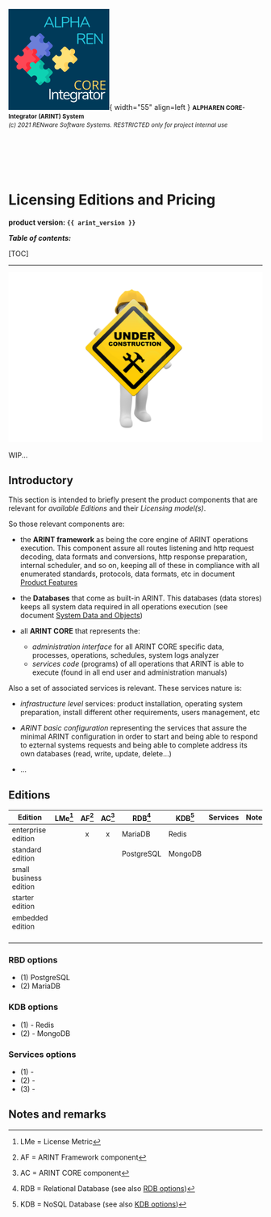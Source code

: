 ![arint_logo](../pictures/arint_logo.png){ width="55" align=left }
<small markdown>**ALPHAREN CORE-Integrator (ARINT) System**<br>
*(c) 2021 RENware Software Systems. RESTRICTED only for project internal use*
</small><br><br><br><br><br><br>


# Licensing Editions and Pricing

**product version: `{{ arint_version }}`**


***Table of contents:***

[TOC]

***


![wip page](../pictures/under_maintenance.png)

WIP...


## Introductory

This section is intended to briefly present the product components that are relevant for *available Editions* and their *Licensing model(s)*.

So those relevant components are:

* the **ARINT framework** as being the core engine of ARINT operations execution. This component assure all routes listening and http request decoding, data formats and conversions, http response preparation, internal scheduler, and so on, keeping all of these in compliance with all enumerated standards, protocols, data formats, etc in document [Product Features](./810.46-Product_Features.md)

* the **Databases** that come as built-in ARINT. This databases (data stores) keeps all system data required in all operations execution (see document [System Data and Objects](./810.03-System_Data_and_Objects.md))

* all **ARINT CORE** that represents the:
    * *administration interface* for all ARINT CORE specific data, processes, operations, schedules, system logs analyzer
    * *services code* (programs) of all operations that ARINT is able to execute (found in all end user and administration manuals)


Also a set of associated services is relevant. These services nature is:

* *infrastructure level* services: product installation, operating system preparation, install different other requirements, users management, etc

* *ARINT basic configuration* representing the services that assure the minimal ARINT configuration in order to start and being able to respond to ezternal systems requests and being able to complete address its own databases (read, write, update, delete...)

* ...





## Editions



| Edition                | LMe[^1] | AF[^2] | AC[^3] | RDB[^4]    | KDB[^5] | Services | Notes |
| ---------------------- | ------- | :----: | :----: | ---------- | ------- | -------- | ----- |
| enterprise edition     |         |   x    |   x    | MariaDB    | Redis   |          |       |
| standard edition       |         |        |        | PostgreSQL | MongoDB |          |       |
| small business edition |         |        |        |            |         |          |       |
| starter edition        |         |        |        |            |         |          |       |
| embedded edition       |         |        |        |            |         |          |       |
|                        |         |        |        |            |         |          |       |
|                        |         |        |        |            |         |          |       |
|                        |         |        |        |            |         |          |       |
|                        |         |        |        |            |         |          |       |




### RBD options

* (1) PostgreSQL
* (2) MariaDB



### KDB options

* (1) - Redis
* (2) - MongoDB



### Services options

* (1) - 
* (2) - 
* (3) - 





## Notes and remarks

[^1]: LMe = License Metric
[^2]: AF = ARINT Framework component
[^3]: AC = ARINT CORE component
[^4]: RDB = Relational Database (see also [RDB options](#rbd-options))
[^5]: KDB = NoSQL Database (see also [KDB options](#kdb-options))




